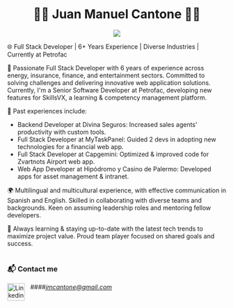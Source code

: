 <h1 align="center">🧑‍💻 Juan Manuel Cantone 🧑‍💻</h1>

<p align="center">
<img src="https://readme-typing-svg.herokuapp.com?font=Fira+Code&weight=500&pause=1000&color=2284F7&width=435&lines=Senior+Software+Engineer&center=true">
</p>

🌐 Full Stack Developer | 6+ Years Experience | Diverse Industries | Currently at Petrofac

🔨 Passionate Full Stack Developer with 6 years of experience across energy, insurance, finance, and entertainment sectors. Committed to solving challenges and delivering innovative web application solutions. Currently, I'm a Senior Software Developer at Petrofac, developing new features for SkillsVX, a learning & competency management platform.

🚀 Past experiences include:

- Backend Developer at Divina Seguros: Increased sales agents' productivity with custom tools.
- Full Stack Developer at MyTaskPanel: Guided 2 devs in adopting new technologies for a financial web app.
- Full Stack Developer at Capgemini: Optimized & improved code for Zvartnots Airport web app.
- Web App Developer at Hipódromo y Casino de Palermo: Developed apps for asset management & intranet.

🌍 Multilingual and multicultural experience, with effective communication in Spanish and English. Skilled in collaborating with diverse teams and backgrounds. Keen on assuming leadership roles and mentoring fellow developers.

🔧 Always learning & staying up-to-date with the latest tech trends to maximize project value. Proud team player focused on shared goals and success.

#

### 📬 Contact me 

####<em>jmcantone@gmail.com</em>
<a href="https://www.linkedin.com/in/juanmanuelcantone/" target="_blank" rel="noopener noreferrer">
  <img align="left" alt="Linkedin" width="40px" style="padding-right:10px" src="https://cdn.jsdelivr.net/gh/devicons/devicon/icons/linkedin/linkedin-original.svg" />
</a>
